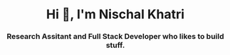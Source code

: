 <h1 align="center">Hi 👋, I'm Nischal Khatri</h1>
<h3 align="center">Research Assitant and Full Stack Developer who likes to build stuff.</h3>
